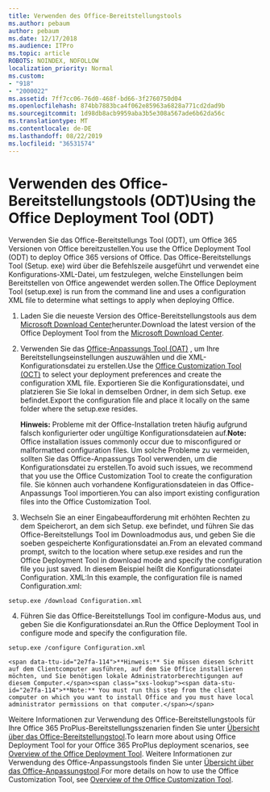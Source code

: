 ```yaml
---
title: Verwenden des Office-Bereitstellungstools
ms.author: pebaum
author: pebaum
ms.date: 12/17/2018
ms.audience: ITPro
ms.topic: article
ROBOTS: NOINDEX, NOFOLLOW
localization_priority: Normal
ms.custom:
- "918"
- "2000022"
ms.assetid: 7ff7cc06-76d0-468f-bd66-3f2760750d04
ms.openlocfilehash: 874bb7883bca4f062e85963a6828a771cd2dad9b
ms.sourcegitcommit: 1d98db8acb9959aba3b5e308a567ade6b62da56c
ms.translationtype: MT
ms.contentlocale: de-DE
ms.lasthandoff: 08/22/2019
ms.locfileid: "36531574"
---
```

# <a name="using-the-office-deployment-tool-odt"></a><span data-ttu-id="2e7fa-102">Verwenden des Office-Bereitstellungstools (ODT)</span><span class="sxs-lookup"><span data-stu-id="2e7fa-102">Using the Office Deployment Tool (ODT)</span></span>

<span data-ttu-id="2e7fa-103">Verwenden Sie das Office-Bereitstellungs Tool (ODT), um Office 365 Versionen von Office bereitzustellen.</span><span class="sxs-lookup"><span data-stu-id="2e7fa-103">You use the Office Deployment Tool (ODT) to deploy Office 365 versions of Office.</span></span> <span data-ttu-id="2e7fa-104">Das Office-Bereitstellungs Tool (Setup. exe) wird über die Befehlszeile ausgeführt und verwendet eine Konfigurations-XML-Datei, um festzulegen, welche Einstellungen beim Bereitstellen von Office angewendet werden sollen.</span><span class="sxs-lookup"><span data-stu-id="2e7fa-104">The Office Deployment Tool (setup.exe) is run from the command line and uses a configuration XML file to determine what settings to apply when deploying Office.</span></span>
  
1. <span data-ttu-id="2e7fa-105">Laden Sie die neueste Version des Office-Bereitstellungstools aus dem [Microsoft Download Center](http://go.microsoft.com/fwlink/p/?LinkID=626065)herunter.</span><span class="sxs-lookup"><span data-stu-id="2e7fa-105">Download the latest version of the Office Deployment Tool from the [Microsoft Download Center](http://go.microsoft.com/fwlink/p/?LinkID=626065).</span></span>

2. <span data-ttu-id="2e7fa-106">Verwenden Sie das [Office-Anpassungs Tool (OAT)](https://config.office.com) , um Ihre Bereitstellungseinstellungen auszuwählen und die XML-Konfigurationsdatei zu erstellen.</span><span class="sxs-lookup"><span data-stu-id="2e7fa-106">Use the [Office Customization Tool (OCT)](https://config.office.com) to select your deployment preferences and create the configuration XML file.</span></span> <span data-ttu-id="2e7fa-107">Exportieren Sie die Konfigurationsdatei, und platzieren Sie Sie lokal in demselben Ordner, in dem sich Setup. exe befindet.</span><span class="sxs-lookup"><span data-stu-id="2e7fa-107">Export the configuration file and place it locally on the same folder where the setup.exe resides.</span></span>

    <span data-ttu-id="2e7fa-108">**Hinweis:** Probleme mit der Office-Installation treten häufig aufgrund falsch konfigurierter oder ungültige Konfigurationsdateien auf.</span><span class="sxs-lookup"><span data-stu-id="2e7fa-108">**Note:** Office installation issues commonly occur due to misconfigured or malformatted configuration files.</span></span> <span data-ttu-id="2e7fa-109">Um solche Probleme zu vermeiden, sollten Sie das Office-Anpassungs Tool verwenden, um die Konfigurationsdatei zu erstellen.</span><span class="sxs-lookup"><span data-stu-id="2e7fa-109">To avoid such issues, we recommend that you use the Office Customization Tool to create the configuration file.</span></span> <span data-ttu-id="2e7fa-110">Sie können auch vorhandene Konfigurationsdateien in das Office-Anpassungs Tool importieren.</span><span class="sxs-lookup"><span data-stu-id="2e7fa-110">You can also import existing configuration files into the Office Customization Tool.</span></span>

3. <span data-ttu-id="2e7fa-111">Wechseln Sie an einer Eingabeaufforderung mit erhöhten Rechten zu dem Speicherort, an dem sich Setup. exe befindet, und führen Sie das Office-Bereitstellungs Tool im Downloadmodus aus, und geben Sie die soeben gespeicherte Konfigurationsdatei an.</span><span class="sxs-lookup"><span data-stu-id="2e7fa-111">From an elevated command prompt, switch to the location where setup.exe resides and run the Office Deployment Tool in download mode and specify the configuration file you just saved.</span></span> <span data-ttu-id="2e7fa-112">In diesem Beispiel heißt die Konfigurationsdatei Configuration. XML:</span><span class="sxs-lookup"><span data-stu-id="2e7fa-112">In this example, the configuration file is named Configuration.xml:</span></span>
    
  ```
  setup.exe /download Configuration.xml  
  ```

4. <span data-ttu-id="2e7fa-113">Führen Sie das Office-Bereitstellungs Tool im configure-Modus aus, und geben Sie die Konfigurationsdatei an.</span><span class="sxs-lookup"><span data-stu-id="2e7fa-113">Run the Office Deployment Tool in configure mode and specify the configuration file.</span></span>
    
  ```
  setup.exe /configure Configuration.xml
  ```

    <span data-ttu-id="2e7fa-114">**Hinweis:** Sie müssen diesen Schritt auf dem Clientcomputer ausführen, auf dem Sie Office installieren möchten, und Sie benötigen lokale Administratorberechtigungen auf diesem Computer.</span><span class="sxs-lookup"><span data-stu-id="2e7fa-114">**Note:** You must run this step from the client computer on which you want to install Office and you must have local administrator permissions on that computer.</span></span>

<span data-ttu-id="2e7fa-115">Weitere Informationen zur Verwendung des Office-Bereitstellungstools für Ihre Office 365 ProPlus-Bereitstellungsszenarien finden Sie unter [Übersicht über das Office-Bereitstellungstool](https://docs.microsoft.com/deployoffice/overview-of-the-office-2016-deployment-tool).</span><span class="sxs-lookup"><span data-stu-id="2e7fa-115">To learn more about using Office Deployment Tool for your Office 365 ProPlus deployment scenarios, see [Overview of the Office Deployment Tool](https://docs.microsoft.com/deployoffice/overview-of-the-office-2016-deployment-tool).</span></span> <span data-ttu-id="2e7fa-116">Weitere Informationen zur Verwendung des Office-Anpassungstools finden Sie unter [Übersicht über das Office-Anpassungstool](https://docs.microsoft.com/DeployOffice/overview-of-the-office-customization-tool-for-click-to-run).</span><span class="sxs-lookup"><span data-stu-id="2e7fa-116">For more details on how to use the Office Customization Tool, see [Overview of the Office Customization Tool](https://docs.microsoft.com/DeployOffice/overview-of-the-office-customization-tool-for-click-to-run).</span></span>
